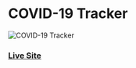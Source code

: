 # COVID-19 Tracker
![COVID-19 Tracker](https://postimg.cc/d79HM7S3)

### [Live Site](http://covid-19-tracker-react-app.surge.sh/)
